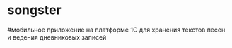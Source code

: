 # songster
#мобильное приложение на платформе 1С для хранения текстов песен и ведения дневниковых записей
